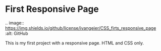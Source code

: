 # First Responsive Page

.. image:: https://img.shields.io/github/license/ivangeier/CSS_firts_responsive_page   :alt: GitHub

This is my first project with a responsive page. HTML and CSS only.
